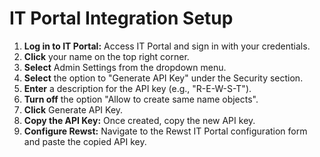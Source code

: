 # IT Portal Integration Setup

1. **Log in to IT Portal:** Access IT Portal and sign in with your credentials.
2. **Click** your name on the top right corner.
3. **Select** Admin Settings from the dropdown menu.
4. **Select** the option to "Generate API Key" under the Security section.
5. **Enter** a description for the API key (e.g., "R-E-W-S-T").
6. **Turn off** the option "Allow to create same name objects".
7. **Click** Generate API Key.
8. **Copy the API Key:** Once created, copy the new API key.
9. **Configure Rewst:** Navigate to the Rewst IT Portal configuration form and paste the copied API key.
